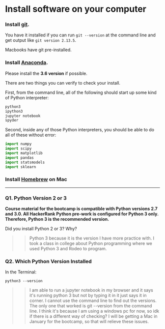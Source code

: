 # Install software on your computer


### Install [git](http://git-scm.com/).

You have it installed if you can run `git --version` at the command
line and get output like `git version 2.13.5`.

Macbooks have git pre-installed.


### Install [Anaconda](http://continuum.io/downloads).

Please install the **3.6 version** if possible.

There are two things you can verify to check your install.

First, from the command line, all of the following should start up
some kind of Python interpreter:

```bash
python3
ipython3
jupyter notebook
spyder
```

Second, inside any of those Python interpreters, you should be able to
do all of these without error:

```python
import numpy
import scipy
import matplotlib
import pandas
import statsmodels
import sklearn
```

### Install [Homebrew](http://brew.sh/) on Mac 

---

### Q1. Python Version 2 or 3

**Course material for the bootcamp is compatible with Python versions 2.7 and 3.0. All HackerRank Python pre-work is configured for Python 3 only.  Therefore, Python 3 is the recommended version.**  

Did you install Python 2 or 3? Why?  

>> Python 3 because it is the version I have more practice with. I took a class in college about Python programming where we used Python 3 and Rodeo to program.

### Q2. Which Python Version Installed   

In the Terminal:

`python3 --version`

>> I am able to run a jupyter notebook in my browser and it says it's running python 3 but not by typing it in it just says it in corner. I cannot use the command line to find out the versions. The only one that worked is git --version from the command line. I think it's because I am using a windows pc for now, so idk if there is a different way of checking? I will be getting a Mac in January for the bootcamp, so that will relieve these issues.

 


